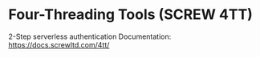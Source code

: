 # Four-Threading Tools (SCREW 4TT)
2-Step serverless authentication
Documentation: https://docs.screwltd.com/4tt/
